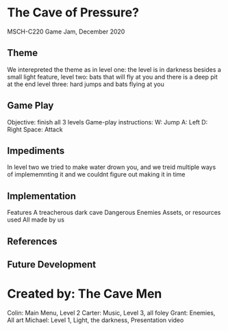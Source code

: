 # The Cave of Pressure?
MSCH-C220 Game Jam, December 2020

## Theme
We interepreted the theme as in 
level one: the level is in darkness besides a small light feature,
level two: bats that will fly at you and there is a deep pit at the end
level three: hard jumps and bats flying at you

## Game Play
Objective: finish all 3 levels
Game-play instructions:
W: Jump
A: Left
D: Right
Space: Attack

## Impediments
In level two we tried to make water drown you, and we treid multiple ways of implememnting it and we couldnt figure out making it in time

## Implementation
Features
A treacherous dark cave
Dangerous Enemies
Assets, or resources used
All made by us

## References

## Future Development

# Created by: The Cave Men
Colin: Main Menu, Level 2
Carter: Music, Level 3, all foley
Grant: Enemies, All art
Michael: Level 1, Light, the darkness, Presentation video
